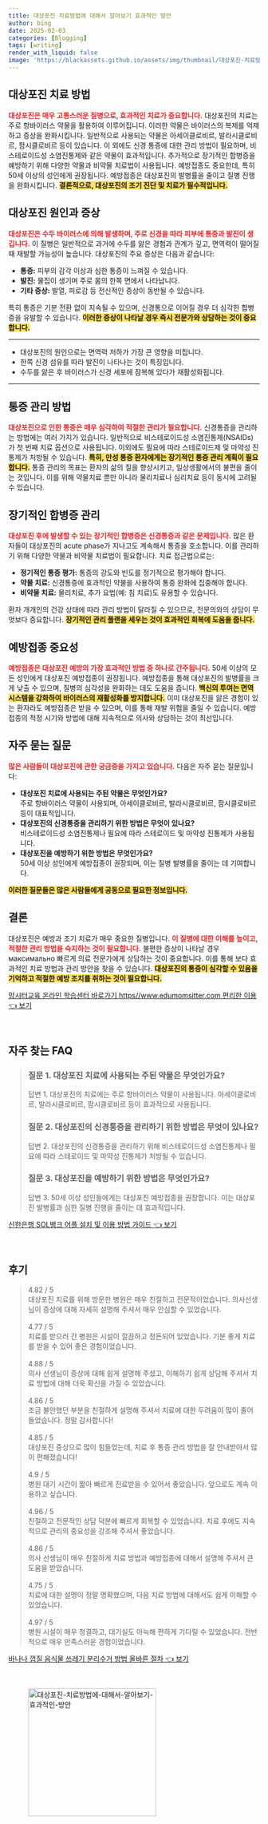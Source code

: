 ```yaml
---
title: 대상포진 치료방법에 대해서 알아보기 효과적인 방안
author: bing
date: 2025-02-03
categories: [Blogging]
tags: [writing]
render_with_liquid: false
image: 'https://blackassets.github.io/assets/img/thumbnail/대상포진-치료방법에-대해서-알아보기-효과적인-방안.webp'
---
```



<h2 id='대상포진_치료_방법'>대상포진 치료 방법</h2>

<p><b><span style="color: #ee2323;">대상포진은 매우 고통스러운 질병으로, 효과적인 치료가 중요합니다.</span></b> 대상포진의 치료는 주로 항바이러스 약물을 활용하여 이루어집니다. 이러한 약물은 바이러스의 복제를 억제하고 증상을 완화시킵니다. 일반적으로 사용되는 약물은 아세이클로비르, 발라시클로비르, 팜시클로비르 등이 있습니다. 이 외에도 신경 통증에 대한 관리 방법이 필요하며, 비스테로이드성 소염진통제와 같은 약물이 효과적입니다. 추가적으로 장기적인 합병증을 예방하기 위해 다양한 약물과 비약물 치료법이 사용됩니다. 예방접종도 중요한데, 특히 50세 이상의 성인에게 권장됩니다. 예방접종은 대상포진의 발병률을 줄이고 질병 진행을 완화시킵니다. <b><span style="background-color: #ffe066;">결론적으로, 대상포진의 조기 진단 및 치료가 필수적입니다.</span></b></p>

<h2 id='대상포진_원인과_증상'>대상포진 원인과 증상</h2>

<p><b><span style="color: #ee2323;">대상포진은 수두 바이러스에 의해 발생하며, 주로 신경을 따라 피부에 통증과 발진이 생깁니다.</span></b> 이 질병은 일반적으로 과거에 수두를 앓은 경험과 관계가 깊고, 면역력이 떨어질 때 재발할 가능성이 높습니다. 대상포진의 주요 증상은 다음과 같습니다:</p>

<ul>
    <li><b>통증:</b> 피부의 감각 이상과 심한 통증이 느껴질 수 있습니다.</li>
    <li><b>발진:</b> 물집이 생기며 주로 몸의 한쪽 면에서 나타납니다.</li>
    <li><b>기타 증상:</b> 발열, 피로감 등 전신적인 증상이 동반될 수 있습니다.</li>
</ul>

<p>특히 통증은 기분 전환 없이 지속될 수 있으며, 신경통으로 이어질 경우 더 심각한 합병증을 유발할 수 있습니다. <b><span style="background-color: #ffe066;">이러한 증상이 나타날 경우 즉시 전문가와 상담하는 것이 중요합니다.</span></b></p>

<hr />

<ul>
    <li>대상포진의 원인으로는 면역력 저하가 가장 큰 영향을 미칩니다.</li>
    <li>한쪽 신경 섬유를 따라 발진이 나타나는 것이 특징입니다.</li>
    <li>수두를 앓은 후 바이러스가 신경 세포에 잠복해 있다가 재활성화됩니다.</li>
</ul>

<hr />

<h2 id='통증_관리_방법'>통증 관리 방법</h2>

<p><b><span style="color: #ee2323;">대상포진으로 인한 통증은 매우 심각하여 적절한 관리가 필요합니다.</span></b> 신경통증을 관리하는 방법에는 여러 가지가 있습니다. 일반적으로 비스테로이드성 소염진통제(NSAIDs)가 첫 번째 치료 옵션으로 사용됩니다. 이외에도 필요에 따라 스테로이드제 및 마약성 진통제가 처방될 수 있습니다. <b><span style="background-color: #ffe066;">특히, 만성 통증 환자에게는 장기적인 통증 관리 계획이 필요합니다.</span></b> 통증 관리의 목표는 환자의 삶의 질을 향상시키고, 일상생활에서의 불편을 줄이는 것입니다. 이를 위해 약물치료 뿐만 아니라 물리치료나 심리치료 등이 동시에 고려될 수 있습니다.</p>

<h2 id='장기적인_합병증_관리'>장기적인 합병증 관리</h2>

<p><b><span style="color: #ee2323;">대상포진 후에 발생할 수 있는 장기적인 합병증은 신경통증과 같은 문제입니다.</span></b> 많은 환자들이 대상포진의 acute phase가 지나고도 계속해서 통증을 호소합니다. 이를 관리하기 위해 다양한 약물과 비약물 치료법이 필요합니다. 치료 접근법으로는:</p>

<ul>
    <li><b>정기적인 통증 평가:</b> 통증의 강도와 빈도를 정기적으로 평가해야 합니다.</li>
    <li><b>약물 치료:</b> 신경통증에 효과적인 약물을 사용하여 통증 완화에 집중해야 합니다.</li>
    <li><b>비약물 치료:</b> 물리치료, 추가 요법(예: 침 치료)도 유용할 수 있습니다.</li>
</ul>

<p>환자 개개인의 건강 상태에 따라 관리 방법이 달라질 수 있으므로, 전문의와의 상담이 무엇보다 중요합니다. <b><span style="background-color: #ffe066;">장기적인 관리 플랜을 세우는 것이 효과적인 회복에 도움을 줍니다.</span></b></p>

<h2 id='예방접종_중요성'>예방접종 중요성</h2>

<p><b><span style="color: #ee2323;">예방접종은 대상포진 예방의 가장 효과적인 방법 중 하나로 간주됩니다.</span></b> 50세 이상의 모든 성인에게 대상포진 예방접종이 권장됩니다. 예방접종을 통해 대상포진의 발병률을 크게 낮출 수 있으며, 질병의 심각성을 완화하는 데도 도움을 줍니다. <b><span style="background-color: #ffe066;">백신의 투여는 면역 시스템을 강화하여 바이러스의 재활성화를 방지합니다.</span></b> 이미 대상포진을 앓은 경험이 있는 환자라도 예방접종은 받을 수 있으며, 이를 통해 재발 위험을 줄일 수 있습니다. 예방접종의 적정 시기와 방법에 대해 지속적으로 의사와 상담하는 것이 최선입니다.</p>

<h2 id='자주_묻는_질문'>자주 묻는 질문</h2>

<p><b><span style="color: #ee2323;">많은 사람들이 대상포진에 관한 궁금증을 가지고 있습니다.</span></b> 다음은 자주 묻는 질문입니다:</p>

<ul>
    <li><b>대상포진 치료에 사용되는 주된 약물은 무엇인가요?</b><br>주로 항바이러스 약물이 사용되며, 아세이클로비르, 발라시클로비르, 팜시클로비르 등이 대표적입니다.</li>
    <li><b>대상포진의 신경통증을 관리하기 위한 방법은 무엇이 있나요?</b><br>비스테로이드성 소염진통제나 필요에 따라 스테로이드 및 마약성 진통제가 사용됩니다.</li>
    <li><b>대상포진을 예방하기 위한 방법은 무엇인가요?</b><br>50세 이상 성인에게 예방접종이 권장되며, 이는 질병 발병률을 줄이는 데 기여합니다.</li>
</ul>

<p><b><span style="background-color: #ffe066;">이러한 질문들은 많은 사람들에게 공동으로 필요한 정보입니다.</span></b></p>

<h2 id='결론'>결론</h2>

<p>대상포진은 예방과 조기 치료가 매우 중요한 질병입니다. <b><span style="color: #ee2323;">이 질병에 대한 이해를 높이고, 적절한 관리 방법을 숙지하는 것이 필요합니다.</span></b> 불편한 증상이 나타날 경우 максимально 빠르게 의료 전문가에게 상담하는 것이 중요합니다. 이를 통해 보다 효과적인 치료 방법과 관리 방안을 찾을 수 있습니다. <b><span style="background-color: #ffe066;">대상포진의 통증이 심각할 수 있음을 기억하고 적절한 예방 조치를 취하는 것이 필요합니다.</span></b></p>


<p><a class="click-button" title="맘시터교육 온라인 학습센터 바로가기 https//www.edumomsitter.com 편리한 이용" href="https://blackassets.github.io/posts/%EB%A7%98%EC%8B%9C%ED%84%B0%EA%B5%90%EC%9C%A1-%EC%98%A8%EB%9D%BC%EC%9D%B8-%ED%95%99%EC%8A%B5%EC%84%BC%ED%84%B0-%EB%B0%94%EB%A1%9C%EA%B0%80%EA%B8%B0-httpswww.edumomsitter.com-%ED%8E%B8%EB%A6%AC%ED%95%9C-%EC%9D%B4%EC%9A%A9/" rel="dofollow">맘시터교육 온라인 학습센터 바로가기 https//www.edumomsitter.com 편리한 이용 👈 보기</a></p><br>
<h2 id='자주_찾는_FAQ'>자주 찾는 FAQ</h2>
<div itemscope="" itemtype="https://schema.org/FAQPage"> 
<blockquote> 
<div itemscope="" itemprop="mainEntity" itemtype="https://schema.org/Question"> 
<h3 itemprop="name">질문 1. 대상포진 치료에 사용되는 주된 약물은 무엇인가요?</h3> 
<div itemscope="" itemprop="acceptedAnswer" itemtype="https://schema.org/Answer"> 
<span itemprop="text"> 
<p>답변 1. 대상포진의 치료에는 주로 항바이러스 약물이 사용됩니다. 아세이클로비르, 발라시클로비르, 팜시클로비르 등이 효과적으로 사용됩니다.</p> 
</span> 
</div> 
</div> 
<div itemscope="" itemprop="mainEntity" itemtype="https://schema.org/Question"> 
<h3 itemprop="name">질문 2. 대상포진의 신경통증을 관리하기 위한 방법은 무엇이 있나요?</h3> 
<div itemscope="" itemprop="acceptedAnswer" itemtype="https://schema.org/Answer"> 
<span itemprop="text"> 
<p>답변 2. 대상포진의 신경통증을 관리하기 위해 비스테로이드성 소염진통제나 필요에 따라 스테로이드 및 마약성 진통제가 처방될 수 있습니다.</p> 
</span> 
</div> 
</div> 
<div itemscope="" itemprop="mainEntity" itemtype="https://schema.org/Question"> 
<h3 itemprop="name">질문 3. 대상포진을 예방하기 위한 방법은 무엇인가요?</h3> 
<div itemscope="" itemprop="acceptedAnswer" itemtype="https://schema.org/Answer"> 
<span itemprop="text"> 
<p>답변 3. 50세 이상 성인들에게는 대상포진 예방접종을 권장합니다. 이는 대상포진 발병률과 심한 질병 진행을 줄이는 데 효과적입니다.</p> 
</span> 
</div> 
</div> 
</blockquote> 
</div>
<p><a class="click-button" title="신한은행 SOL뱅크 어플 설치 및 이용 방법 가이드" href="https://blackassets.github.io/posts/%EC%8B%A0%ED%95%9C%EC%9D%80%ED%96%89-SOL%EB%B1%85%ED%81%AC-%EC%96%B4%ED%94%8C-%EC%84%A4%EC%B9%98-%EB%B0%8F-%EC%9D%B4%EC%9A%A9-%EB%B0%A9%EB%B2%95-%EA%B0%80%EC%9D%B4%EB%93%9C/" rel="dofollow">신한은행 SOL뱅크 어플 설치 및 이용 방법 가이드 👈 보기</a></p><br>
<h2 id='후기'>후기</h2>
<div itemscope itemtype="https://schema.org/Product">
  <blockquote>
  <div itemprop="review" itemscope itemtype="https://schema.org/Review">
      <div itemprop="reviewRating" itemscope itemtype="https://schema.org/Rating"> <span itemprop="ratingValue">4.82</span> / <span itemprop="bestRating">5</span> </div>
      <span itemprop="reviewBody">대상포진 치료를 위해 방문한 병원은 매우 친절하고 전문적이었습니다. 의사선생님이 증상에 대해 자세히 설명해 주셔서 매우 안심할 수 있었습니다.</span>
  </div>
  <br>
  <div itemprop="review" itemscope itemtype="https://schema.org/Review">
      <div itemprop="reviewRating" itemscope itemtype="https://schema.org/Rating"> <span itemprop="ratingValue">4.77</span> / <span itemprop="bestRating">5</span> </div>
      <span itemprop="reviewBody">치료를 받으러 간 병원은 시설이 깔끔하고 정돈되어 있었습니다. 기분 좋게 치료를 받을 수 있어 좋은 경험이었습니다.</span>
  </div>
  <br>
  <div itemprop="review" itemscope itemtype="https://schema.org/Review">
      <div itemprop="reviewRating" itemscope itemtype="https://schema.org/Rating"> <span itemprop="ratingValue">4.88</span> / <span itemprop="bestRating">5</span> </div>
      <span itemprop="reviewBody">의사 선생님이 증상에 대해 쉽게 설명해 주셨고, 이해하기 쉽게 상담해 주셔서 치료 방법에 대해 더욱 확신을 가질 수 있었습니다.</span>
  </div>
  <br>
  <div itemprop="review" itemscope itemtype="https://schema.org/Review">
      <div itemprop="reviewRating" itemscope itemtype="https://schema.org/Rating"> <span itemprop="ratingValue">4.86</span> / <span itemprop="bestRating">5</span> </div>
      <span itemprop="reviewBody">조금 불안했던 부분을 친절하게 설명해 주셔서 치료에 대한 두려움이 많이 줄어들었습니다. 정말 감사합니다!</span>
  </div>
  <br>
  <div itemprop="review" itemscope itemtype="https://schema.org/Review">
      <div itemprop="reviewRating" itemscope itemtype="https://schema.org/Rating"> <span itemprop="ratingValue">4.85</span> / <span itemprop="bestRating">5</span> </div>
      <span itemprop="reviewBody">대상포진 증상으로 많이 힘들었는데, 치료 후 통증 관리 방법을 잘 안내받아서 많이 편해졌습니다!</span>
  </div>
  <br>
  <div itemprop="review" itemscope itemtype="https://schema.org/Review">
      <div itemprop="reviewRating" itemscope itemtype="https://schema.org/Rating"> <span itemprop="ratingValue">4.9</span> / <span itemprop="bestRating">5</span> </div>
      <span itemprop="reviewBody">병원 대기 시간이 짧아 빠르게 진료받을 수 있어서 좋았습니다. 앞으로도 계속 이용하고 싶습니다.</span>
  </div>
  <br>
  <div itemprop="review" itemscope itemtype="https://schema.org/Review">
      <div itemprop="reviewRating" itemscope itemtype="https://schema.org/Rating"> <span itemprop="ratingValue">4.96</span> / <span itemprop="bestRating">5</span> </div>
      <span itemprop="reviewBody">친절하고 전문적인 상담 덕분에 빠르게 회복할 수 있었습니다. 치료 후에도 지속적으로 관리의 중요성을 강조해 주셔서 좋았습니다.</span>
  </div>
  <br>
  <div itemprop="review" itemscope itemtype="https://schema.org/Review">
      <div itemprop="reviewRating" itemscope itemtype="https://schema.org/Rating"> <span itemprop="ratingValue">4.86</span> / <span itemprop="bestRating">5</span> </div>
      <span itemprop="reviewBody">의사 선생님이 매우 친절하게 치료 방법과 예방접종에 대해서 설명해 주셔서 큰 도움을 받았습니다.</span>
  </div>
  <br>
  <div itemprop="review" itemscope itemtype="https://schema.org/Review">
      <div itemprop="reviewRating" itemscope itemtype="https://schema.org/Rating"> <span itemprop="ratingValue">4.75</span> / <span itemprop="bestRating">5</span> </div>
      <span itemprop="reviewBody">치료에 대한 설명이 정말 명확했으며, 다음 치료 방법에 대해서도 쉽게 이해할 수 있었습니다.</span>
  </div>
  <br>
  <div itemprop="review" itemscope itemtype="https://schema.org/Review">
      <div itemprop="reviewRating" itemscope itemtype="https://schema.org/Rating"> <span itemprop="ratingValue">4.97</span> / <span itemprop="bestRating">5</span> </div>
      <span itemprop="reviewBody">병원 시설이 매우 청결하고, 대기실도 아늑해 편하게 기다릴 수 있었습니다. 전반적으로 매우 만족스러운 경험이었습니다.</span>
  </div>
  </blockquote>
</div>
<p><a class="click-button" title="바나나 껍질 음식물 쓰레기 분리수거 방법 올바른 절차" href="https://blackassets.github.io/posts/%EB%B0%94%EB%82%98%EB%82%98-%EA%BB%8D%EC%A7%88-%EC%9D%8C%EC%8B%9D%EB%AC%BC-%EC%93%B0%EB%A0%88%EA%B8%B0-%EB%B6%84%EB%A6%AC%EC%88%98%EA%B1%B0-%EB%B0%A9%EB%B2%95-%EC%98%AC%EB%B0%94%EB%A5%B8-%EC%A0%88%EC%B0%A8/" rel="dofollow">바나나 껍질 음식물 쓰레기 분리수거 방법 올바른 절차 👈 보기</a></p><br>
<figure class="image"><img src="https://blackassets.github.io/assets/img/thumbnail/대상포진-치료방법에-대해서-알아보기-효과적인-방안.webp" alt="대상포진-치료방법에-대해서-알아보기-효과적인-방안" width="256" height="256"></figure>